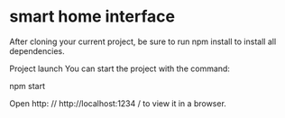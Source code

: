 # smart home interface

After cloning your current project, be sure to run npm install to install all dependencies.

Project launch
You can start the project with the command:

npm start

Open http: // http://localhost:1234 / to view it in a browser.
